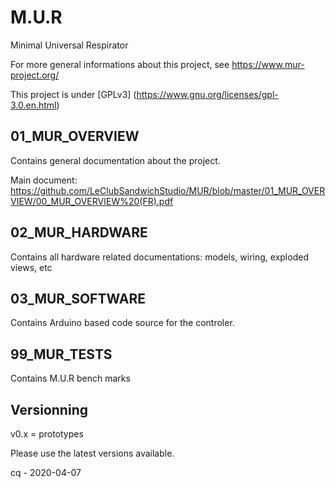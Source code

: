 # M.U.R
Minimal Universal Respirator

For more general informations about this project, see https://www.mur-project.org/

This project is under [GPLv3] (https://www.gnu.org/licenses/gpl-3.0.en.html)

## 01_MUR_OVERVIEW

Contains general documentation about the project.

Main document: https://github.com/LeClubSandwichStudio/MUR/blob/master/01_MUR_OVERVIEW/00_MUR_OVERVIEW%20(FR).pdf

## 02_MUR_HARDWARE

Contains all hardware related documentations: models, wiring, exploded views, etc

## 03_MUR_SOFTWARE

Contains Arduino based code source for the controler.

## 99_MUR_TESTS

Contains M.U.R bench marks 

## Versionning

v0.x = prototypes

Please use the latest versions available.


cq - 2020-04-07

